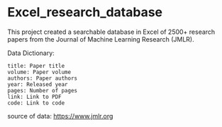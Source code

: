 # Excel_research_database

This project created a searchable database in Excel of 2500+ research papers from the Journal of Machine Learning Research (JMLR).





Data Dictionary:


    title: Paper title
    volume: Paper volume
    authors: Paper authors
    year: Released year
    pages: Number of pages
    link: Link to PDF
    code: Link to code

source of data:
https://www.jmlr.org
